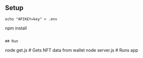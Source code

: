 ## Setup

```
echo "APIKEY=key" > .env
```
npm install
```

## Run

```
node get.js # Gets NFT data from wallet
node server.js # Runs app
```
